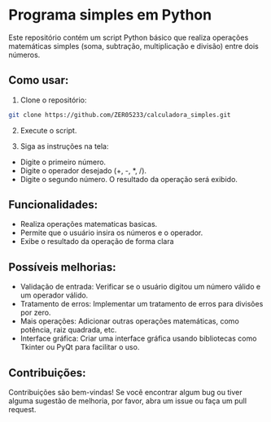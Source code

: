 # Programa simples em Python

Este repositório contém um script Python básico que realiza operações matemáticas simples (soma, subtração, multiplicação e divisão) entre dois números.

## Como usar:

1. Clone o repositório:

```Bash
git clone https://github.com/ZER05233/calculadora_simples.git
```

2. Execute o script.

3. Siga as instruções na tela:

- Digite o primeiro número.
- Digite o operador desejado (+, -, \*, /).
- Digite o segundo número.
  O resultado da operação será exibido.

## Funcionalidades:

- Realiza operações matematicas basicas.
- Permite que o usuário insira os números e o operador.
- Exibe o resultado da operação de forma clara

## Possíveis melhorias:

- Validação de entrada: Verificar se o usuário digitou um número válido e um operador válido.
- Tratamento de erros: Implementar um tratamento de erros para divisões por zero.
- Mais operações: Adicionar outras operações matemáticas, como potência, raiz quadrada, etc.
- Interface gráfica: Criar uma interface gráfica usando bibliotecas como Tkinter ou PyQt para facilitar o uso.

## Contribuições:

Contribuições são bem-vindas! Se você encontrar algum bug ou tiver alguma sugestão de melhoria, por favor, abra um issue ou faça um pull request.
